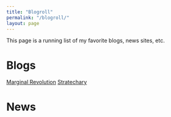 ```yaml
---
title: "Blogroll"
permalink: "/blogroll/"
layout: page
---
```


This page is a running list of my favorite blogs, news sites, etc.

# Blogs

[Marginal Revolution](marginalrevolution.com)
[Stratechary](https://stratechery.com/)

# News
